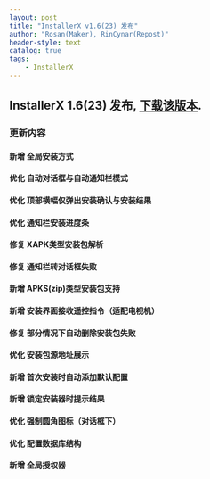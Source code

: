 ```yaml
---
layout: post
title: "InstallerX v1.6(23) 发布"
author: "Rosan(Maker), RinCynar(Repost)"
header-style: text
catalog: true
tags:
    - InstallerX
---
```


## InstallerX 1.6(23) 发布, [下载该版本](/file/InstallerX_1.6(23).apk).

### 更新内容

#### 新增 全局安装方式

#### 优化 自动对话框与自动通知栏模式

#### 优化 顶部横幅仅弹出安装确认与安装结果

#### 优化 通知栏安装进度条

#### 修复 XAPK类型安装包解析

#### 修复 通知栏转对话框失败

#### 新增 APKS(zip)类型安装包支持

#### 新增 安装界面接收遥控指令（适配电视机）

#### 修复 部分情况下自动删除安装包失败

#### 优化 安装包源地址展示

#### 新增 首次安装时自动添加默认配置

#### 新增 锁定安装器时提示结果

#### 优化 强制圆角图标（对话框下）

#### 优化 配置数据库结构

#### 新增 全局授权器